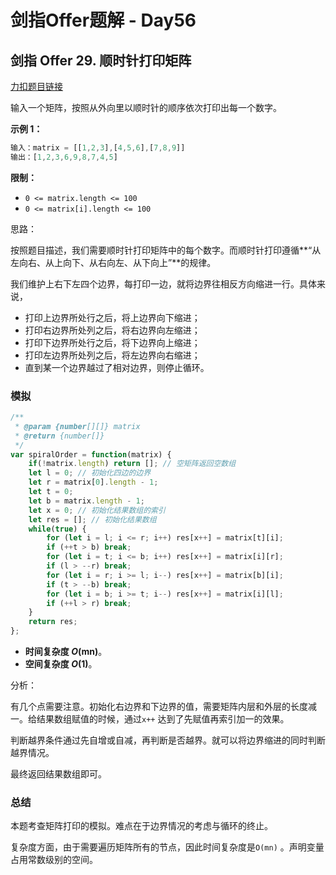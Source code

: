 # **剑指Offer题解 - Day56**

## 剑指 Offer 29. 顺时针打印矩阵

[力扣题目链接](https://leetcode-cn.com/leetbook/read/illustration-of-algorithm/5vfh9g/)

输入一个矩阵，按照从外向里以顺时针的顺序依次打印出每一个数字。

**示例 1：**

```jsx
输入：matrix = [[1,2,3],[4,5,6],[7,8,9]]
输出：[1,2,3,6,9,8,7,4,5]
```

**限制：**

- `0 <= matrix.length <= 100`
- `0 <= matrix[i].length <= 100`

思路：

按照题目描述，我们需要顺时针打印矩阵中的每个数字。而顺时针打印遵循**“从左向右、从上向下、从右向左、从下向上”**的规律。

我们维护上右下左四个边界，每打印一边，就将边界往相反方向缩进一行。具体来说，

- 打印上边界所处行之后，将上边界向下缩进；
- 打印右边界所处列之后，将右边界向左缩进；
- 打印下边界所处行之后，将下边界向上缩进；
- 打印左边界所处列之后，将左边界向右缩进；
- 直到某一个边界越过了相对边界，则停止循环。

### 模拟

```jsx
/**
 * @param {number[][]} matrix
 * @return {number[]}
 */
var spiralOrder = function(matrix) {
    if(!matrix.length) return []; // 空矩阵返回空数组
    let l = 0; // 初始化四边的边界
    let r = matrix[0].length - 1;
    let t = 0;
    let b = matrix.length - 1;
    let x = 0; // 初始化结果数组的索引
    let res = []; // 初始化结果数组
    while(true) {
        for (let i = l; i <= r; i++) res[x++] = matrix[t][i];
        if (++t > b) break;
        for (let i = t; i <= b; i++) res[x++] = matrix[i][r];
        if (l > --r) break;
        for (let i = r; i >= l; i--) res[x++] = matrix[b][i];
        if (t > --b) break;
        for (let i = b; i >= t; i--) res[x++] = matrix[i][l];
        if (++l > r) break;
    }
    return res;
};
```

- **时间复杂度 *O*(mn)**。
- **空间复杂度 *O*(1)**。

分析：

有几个点需要注意。初始化右边界和下边界的值，需要矩阵内层和外层的长度减一。给结果数组赋值的时候，通过`x++` 达到了先赋值再索引加一的效果。

判断越界条件通过先自增或自减，再判断是否越界。就可以将边界缩进的同时判断越界情况。

最终返回结果数组即可。

### 总结

本题考查矩阵打印的模拟。难点在于边界情况的考虑与循环的终止。

复杂度方面，由于需要遍历矩阵所有的节点，因此时间复杂度是`O(mn)` 。声明变量占用常数级别的空间。
